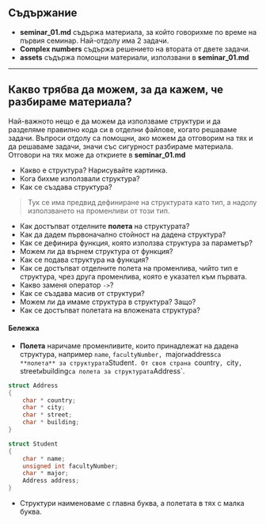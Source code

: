 ## Съдържание

* **seminar_01.md** съдържа материала, за който говорихме по време на първия семинар. Най-отдолу има 2 задачи.
* **Complex numbers** съдържа решението на втората от двете задачи.
* **assets** съдържа помощни материали, използвани в **seminar_01.md**

---
## Какво трябва да можем, за да кажем, че разбираме материала?
Най-важното нещо е да можем да използваме структури и да разделяме правилно кода си в отделни файлове, когато решаваме задачи.
Въпроси отдолу са помощни, ако можем да отговорим на тях и да решаваме задачи, значи със сигурност разбираме материала. Отговори на тях може да откриете в **seminar_01.md**

 * Какво е структура? Нарисувайте картинка.
 * Кога бихме използвали структура?
 * Как се създава структура?
 > Тук се има предвид дефиниране на структурата като тип, а надолу използването на променливи от този тип.


 * Как достъпват отделните **полета** на структурата?
 * Как да дадем първоначално стойност на дадена структура?
 * Как се дефинира функция, която използва структура за параметър?
 * Можем ли да върнем структура от функция?
 * Как се подава структура на функция?
 * Как се достъпват отделните полета на променлива, чийто тип е структура, чрез друга променлива, която е указател към първата.
 * Какво заменя оператор `->`?
 * Как се създава масив от структури?
 * Можем ли да имаме структура в структура? Защо?
 * Как се достъпват полетата на вложената структура?

#### Бележка
 * **Полета** наричаме променливите, които принадлежат на дадена структура, например `name`, `facultyNumber, `major` и `address` са **полета** за структурата `Student`. От своя страна `country`, `city`, `street` и `building` са полета за структурата `Address`.

```c++
struct Address
{
    char * country;
    char * city;
    char * street;
    char * building;
}

struct Student
{
    char * name;
    unsigned int facultyNumber;
    char * major;
    Address address;
}
```

 * Структури наименоваме с главна буква, а полетата в тях с малка буква.
